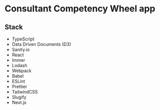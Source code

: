 # Consultant Competency Wheel app

## Stack
- TypeScript
- Data Driven Documents (D3)
- Sanity.io
- React
- Immer
- Lodash
- Webpack
- Babel
- ESLint
- Prettier
- TailwindCSS
- Slugify
- Next.js
